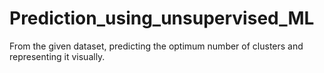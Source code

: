 # Prediction_using_unsupervised_ML
From the given dataset, predicting the optimum number of clusters and representing it visually.
